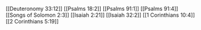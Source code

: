 [[Deuteronomy 33:12]]
[[Psalms 18:2]]
[[Psalms 91:1]]
[[Psalms 91:4]]
[[Songs of Solomon 2:3]]
[[Isaiah 2:21]]
[[Isaiah 32:2]]
[[1 Corinthians 10:4]]
[[2 Corinthians 5:19]]
